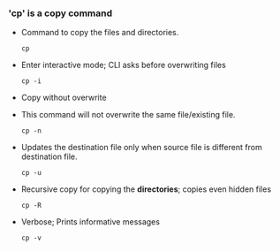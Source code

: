 ### 'cp' is a copy command

- Command to copy the files and directories.
  ```
  cp
  ```

- Enter interactive mode; CLI asks before overwriting files
  ```
  cp -i
  ```

- Copy without overwrite
- This command will not overwrite the same file/existing file.
  ```
  cp -n
  ```

- Updates the destination file only when source file is different from destination file.
  ```
  cp -u
  ```

- Recursive copy for copying the **directories**; copies even hidden files
  ```
  cp -R
  ```

- Verbose; Prints informative messages
  ```
  cp -v
  ```
